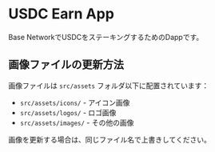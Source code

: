 # USDC Earn App

Base NetworkでUSDCをステーキングするためのDappです。

## 画像ファイルの更新方法

画像ファイルは `src/assets` フォルダ以下に配置されています：

- `src/assets/icons/` - アイコン画像
- `src/assets/logos/` - ロゴ画像
- `src/assets/images/` - その他の画像

画像を更新する場合は、同じファイル名で上書きしてください。


